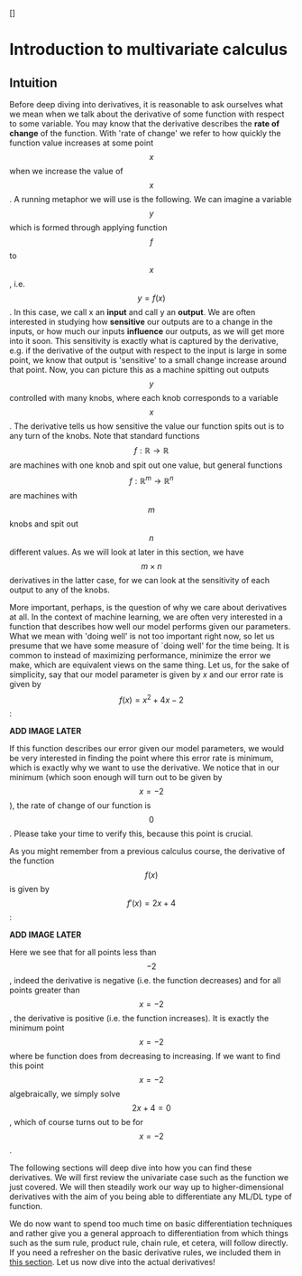 []
# Introduction to multivariate calculus

## Intuition

Before deep diving into derivatives, it is reasonable to ask ourselves what we mean when we talk about the derivative of 
some function with respect to some variable. You may know that the derivative describes the **rate of change** of the function.
With 'rate of change' we refer to how quickly the function value increases at some point $$x$$ when we increase the value of $$x$$. 
A running metaphor we will use is the following. We can imagine a variable $$y$$ which is formed through applying function $$f$$ to 
$$x$$, i.e. $$y = f(x)$$. In this case, we call x an **input** and call y an **output**. We are often interested in 
studying how **sensitive** our outputs are to a change in the inputs, or how much our inputs **influence** our outputs, 
as we will get more into it soon. This sensitivity is exactly what is captured by the derivative, e.g. if the derivative of the 
output with respect to the input is large in some point, we know that output is 'sensitive' to a small change increase around 
that point. Now, you can picture this as a machine spitting out outputs $$y$$ controlled with many knobs, where each knob 
corresponds to a variable $$x$$. The derivative tells us how sensitive the value our function spits out is to any turn of 
the knobs. Note that standard functions $$f: \mathbb{R} \to \mathbb{R}$$ are machines with one knob and spit out one value, 
but general functions $$f: \mathbb{R}^m \to \mathbb{R}^n$$ are machines with $$m$$ knobs and spit out $$n$$ different values. 
As we will look at later in this section, we have $$m \times n$$ derivatives in the latter case, for we can look at the 
sensitivity of each output to any of the knobs.


More important, perhaps, is the question of why we care about derivatives at all. In the context of machine learning, 
we are often very interested in a function that describes how well our model performs given our parameters. What we mean 
with 'doing well' is not too important right now, so let us presume that we have some measure of 
`doing well' for the time being. It is common to instead of maximizing performance, minimize the error we make, which are equivalent views 
on the same thing. Let us, for the sake of simplicity, say that our model parameter is given by $x$ and our error rate 
is given by $$f(x) = x^2 + 4x -2$$:

**ADD IMAGE LATER**

If this function describes our error given our model parameters, we would be very interested in finding the point where 
this error rate is minimum, which is exactly why we want to use the derivative. We notice that in our minimum (which 
soon enough will turn out to be given by $$x=-2$$), the rate of change of our function is $$0$$. Please take your time to 
verify this, because this point is crucial. 

As you might remember from a previous calculus course, the derivative of the function $$f(x)$$ is given by $$f'(x) = 2x + 4$$:

**ADD IMAGE LATER**

Here we see that for all points less than $$-2$$, indeed the derivative is negative (i.e. the function decreases) and for 
all points greater than $$x=-2$$, the derivative is positive (i.e. the function increases). It is exactly the minimum point 
$$x=-2$$ where be function does from decreasing to increasing. If we want to find this point $$x=-2$$ algebraically, we simply 
solve $$2x + 4 = 0$$, which of course turns out to be for $$x=-2$$. 

The following sections will deep dive into how you can find these derivatives. We will first review the univariate case 
such as the function we just covered. We will then steadily work our way up to higher-dimensional derivatives with the aim 
of you being able to differentiate any ML/DL type of function. 

We do now want to spend too much time on basic differentiation techniques and rather give you a general approach to 
differentiation from which things such as the sum rule, product rule, chain rule, et cetera, will follow directly. 
If you need a refresher on the basic derivative rules, we included them in [this section](../../derivative_rules). Let us now 
dive into the actual derivatives!
